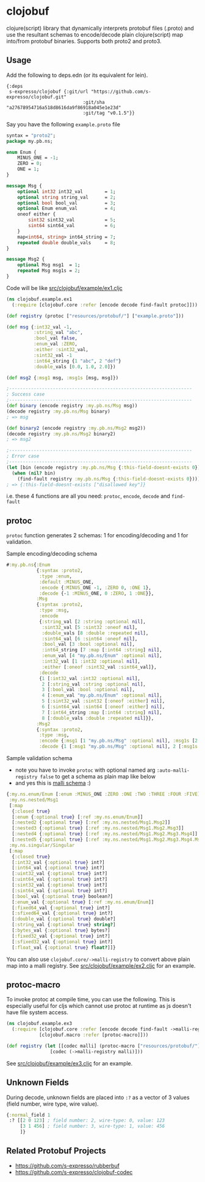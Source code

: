 clojobuf
=========

clojure(script) library that dynamically interprets protobuf files (.proto) and use the resultant schemas to encode/decode plain clojure(script) map into/from protobuf binaries. Supports both proto2 and proto3.

## Usage
Add the following to deps.edn (or its equivalent for lein).
```edn
{:deps
 s-expresso/clojobuf {:git/url "https://github.com/s-expresso/clojobuf.git"
                            :git/sha "a27678954716a518d8616da9f86918a045e1e23d"
                            :git/tag "v0.1.5"}}
```

Say you have the following `example.proto` file
```protobuf
syntax = "proto2";
package my.pb.ns;

enum Enum {
    MINUS_ONE = -1;
    ZERO = 0;
    ONE = 1;
}

message Msg {
    optional int32 int32_val        = 1;
    optional string string_val      = 2;
    optional bool bool_val          = 3;
    optional Enum enum_val          = 4;
    oneof either {
        sint32 sint32_val           = 5;
        sint64 sint64_val           = 6;
    }
    map<int64, string> int64_string = 7;
    repeated double double_vals     = 8;
}

message Msg2 {
    optional Msg msg1  = 1;
    repeated Msg msg1s = 2;
}
```

Code will be like [src/clojobuf/example/ex1.cljc](https://github.com/s-expresso/clojobuf/blob/main/src/clojobuf/example/ex1.cljc)
```clojure
(ns clojobuf.example.ex1
  (:require [clojobuf.core :refer [encode decode find-fault protoc]]))

(def registry (protoc ["resources/protobuf/"] ["example.proto"]))

(def msg {:int32_val -1,
          :string_val "abc",
          :bool_val false,
          :enum_val :ZERO,
          :either :sint32_val,
          :sint32_val -1
          :int64_string {1 "abc", 2 "def"}
          :double_vals [0.0, 1.0, 2.0]})

(def msg2 {:msg1 msg, :msg1s [msg, msg]})

;-------------------------------------------------------------------
; Success case
;-------------------------------------------------------------------
(def binary (encode registry :my.pb.ns/Msg msg))
(decode registry :my.pb.ns/Msg binary)
; => msg

(def binary2 (encode registry :my.pb.ns/Msg2 msg2))
(decode registry :my.pb.ns/Msg2 binary2)
; => msg2

;-------------------------------------------------------------------
; Error case
;-------------------------------------------------------------------
(let [bin (encode registry :my.pb.ns/Msg {:this-field-doesnt-exists 0})]
  (when (nil? bin)
    (find-fault registry :my.pb.ns/Msg {:this-field-doesnt-exists 0})))
; => {:this-field-doesnt-exists ["disallowed key"]}
```
i.e. these 4 functions are all you need: `protoc`, `encode`, `decode` and `find-fault`

## protoc
`protoc` function generates 2 schemas: 1 for encoding/decoding and 1 for validation.

Sample encoding/decoding schema
```clojure
#:my.pb.ns{:Enum
           {:syntax :proto2,
            :type :enum,
            :default :MINUS_ONE,
            :encode {:MINUS_ONE -1, :ZERO 0, :ONE 1},
            :decode {-1 :MINUS_ONE, 0 :ZERO, 1 :ONE}},
           :Msg
           {:syntax :proto2,
            :type :msg,
            :encode
            {:string_val [2 :string :optional nil],
             :sint32_val [5 :sint32 :oneof nil],
             :double_vals [8 :double :repeated nil],
             :sint64_val [6 :sint64 :oneof nil],
             :bool_val [3 :bool :optional nil],
             :int64_string [7 :map [:int64 :string] nil],
             :enum_val [4 "my.pb.ns/Enum" :optional nil],
             :int32_val [1 :int32 :optional nil],
             :either [:oneof :sint32_val :sint64_val]},
            :decode
            {1 [:int32_val :int32 :optional nil],
             2 [:string_val :string :optional nil],
             3 [:bool_val :bool :optional nil],
             4 [:enum_val "my.pb.ns/Enum" :optional nil],
             5 [:sint32_val :sint32 [:oneof :either] nil],
             6 [:sint64_val :sint64 [:oneof :either] nil],
             7 [:int64_string :map [:int64 :string] nil],
             8 [:double_vals :double :repeated nil]}},
           :Msg2
           {:syntax :proto2,
            :type :msg,
            :encode {:msg1 [1 "my.pb.ns/Msg" :optional nil], :msg1s [2 "my.pb.ns/Msg" :repeated nil]},
            :decode {1 [:msg1 "my.pb.ns/Msg" :optional nil], 2 [:msg1s "my.pb.ns/Msg" :repeated nil]}}}
```

Sample validation schema
* note you have to invoke `protoc` with optional named arg `:auto-malli-registry false` to get a schema as plain map like below
* and yes this is [malli schema](https://github.com/metosin/malli) :)
```clojure
{:my.ns.enum/Enum [:enum :MINUS_ONE :ZERO :ONE :TWO :THREE :FOUR :FIVE],
 :my.ns.nested/Msg1
 [:map
  {:closed true}
  [:enum {:optional true} [:ref :my.ns.enum/Enum]]
  [:nested2 {:optional true} [:ref :my.ns.nested/Msg1.Msg2]]
  [:nested3 {:optional true} [:ref :my.ns.nested/Msg1.Msg2.Msg3]]
  [:nested4 {:optional true} [:ref :my.ns.nested/Msg1.Msg2.Msg3.Msg4]]
  [:nested5 {:optional true} [:ref :my.ns.nested/Msg1.Msg2.Msg3.Msg4.Msg5]]],
 :my.ns.singular/Singular
 [:map
  {:closed true}
  [:int32_val {:optional true} int?]
  [:int64_val {:optional true} int?]
  [:uint32_val {:optional true} int?]
  [:uint64_val {:optional true} int?]
  [:sint32_val {:optional true} int?]
  [:sint64_val {:optional true} int?]
  [:bool_val {:optional true} boolean?]
  [:enum_val {:optional true} [:ref :my.ns.enum/Enum]]
  [:fixed64_val {:optional true} int?]
  [:sfixed64_val {:optional true} int?]
  [:double_val {:optional true} double?]
  [:string_val {:optional true} string?]
  [:bytes_val {:optional true} bytes?]
  [:fixed32_val {:optional true} int?]
  [:sfixed32_val {:optional true} int?]
  [:float_val {:optional true} float?]]}
```

You can also use `clojobuf.core/->malli-registry` to convert above plain map into a malli registry. See [src/clojobuf/example/ex2.cljc](https://github.com/s-expresso/clojobuf/blob/main/src/clojobuf/example/ex2.cljc) for an example.

## protoc-macro
To invoke protoc at compile time, you can use the following. This is especially useful for cljs which cannot use protoc at runtime as js doesn't have file system access.
```clj
(ns clojobuf.example.ex3
  (:require [clojobuf.core :refer [encode decode find-fault ->malli-registry]]
            [clojobuf.macro :refer [protoc-macro]]))

(def registry (let [[codec malli] (protoc-macro ["resources/protobuf/"] ["example.proto"])]
                [codec (->malli-registry malli)]))
```
See [src/clojobuf/example/ex3.cljc](https://github.com/s-expresso/clojobuf/blob/main/src/clojobuf/example/ex3.cljc) for an example.

## Unknown Fields
During decode, unknown fields are placed into `:?` as a vector of 3 values (field number, wire type, wire value).

```clojure
{:normal_field 1
 :? [[2 0 123] ; field number: 2, wire-type: 0, value: 123 
     [3 1 456] ; field number: 3, wire-type: 1, value: 456
     ]}
```

## Related Protobuf Projects
* https://github.com/s-expresso/rubberbuf
* https://github.com/s-expresso/clojobuf-codec
